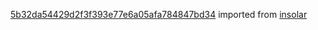 [5b32da54429d2f3f393e77e6a05afa784847bd34](https://github.com/insolar/insolar/commit/5b32da54429d2f3f393e77e6a05afa784847bd34) imported from [insolar](https://github.com/insolar/insolar)
